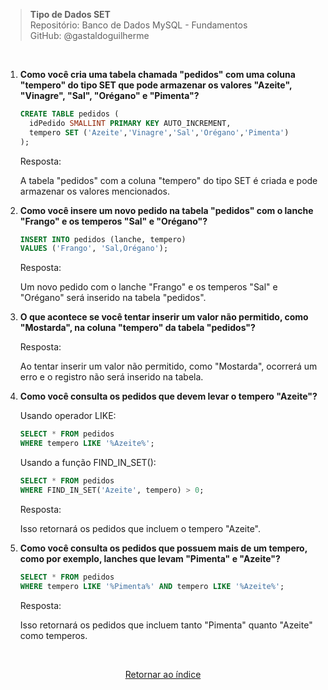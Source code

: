 > **Tipo de Dados SET**     
> Repositório: Banco de Dados MySQL - Fundamentos  
> GitHub: @gastaldoguilherme

&nbsp;



1. **Como você cria uma tabela chamada "pedidos" com uma coluna "tempero" do tipo SET que pode armazenar os valores "Azeite", "Vinagre", "Sal", "Orégano" e "Pimenta"?**

   ```sql
   CREATE TABLE pedidos (
     idPedido SMALLINT PRIMARY KEY AUTO_INCREMENT,
     tempero SET ('Azeite','Vinagre','Sal','Orégano','Pimenta')
   );
   ```

   Resposta:

   A tabela "pedidos" com a coluna "tempero" do tipo SET é criada e pode armazenar os valores mencionados.

2. **Como você insere um novo pedido na tabela "pedidos" com o lanche "Frango" e os temperos "Sal" e "Orégano"?**

   ```sql
   INSERT INTO pedidos (lanche, tempero)
   VALUES ('Frango', 'Sal,Orégano');
   ```

   Resposta:

   Um novo pedido com o lanche "Frango" e os temperos "Sal" e "Orégano" será inserido na tabela "pedidos".

3. **O que acontece se você tentar inserir um valor não permitido, como "Mostarda", na coluna "tempero" da tabela "pedidos"?**

   Resposta:

   Ao tentar inserir um valor não permitido, como "Mostarda", ocorrerá um erro e o registro não será inserido na tabela.

4. **Como você consulta os pedidos que devem levar o tempero "Azeite"?**

   Usando operador LIKE:

   ```sql
   SELECT * FROM pedidos
   WHERE tempero LIKE '%Azeite%';
   ```

   Usando a função FIND_IN_SET():

   ```sql
   SELECT * FROM pedidos
   WHERE FIND_IN_SET('Azeite', tempero) > 0;
   ```

   Resposta:

   Isso retornará os pedidos que incluem o tempero "Azeite".

5. **Como você consulta os pedidos que possuem mais de um tempero, como por exemplo, lanches que levam "Pimenta" e "Azeite"?**

   ```sql
   SELECT * FROM pedidos
   WHERE tempero LIKE '%Pimenta%' AND tempero LIKE '%Azeite%';
   ```

   Resposta:

   Isso retornará os pedidos que incluem tanto "Pimenta" quanto "Azeite" como temperos.





&nbsp;    

<div align="center">
   
[Retornar ao índice](/README.md)

</div>